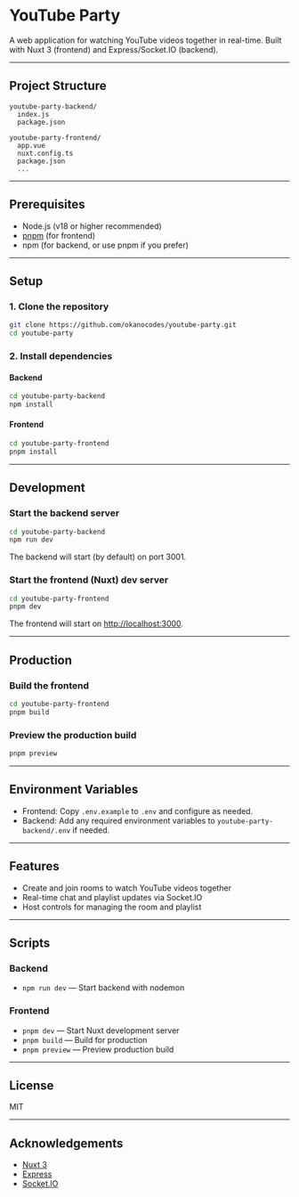 # YouTube Party

A web application for watching YouTube videos together in real-time. Built with Nuxt 3 (frontend) and Express/Socket.IO (backend).

---

## Project Structure

```
youtube-party-backend/
  index.js
  package.json

youtube-party-frontend/
  app.vue
  nuxt.config.ts
  package.json
  ...
```

---

## Prerequisites

- Node.js (v18 or higher recommended)
- [pnpm](https://pnpm.io/) (for frontend)
- npm (for backend, or use pnpm if you prefer)

---

## Setup

### 1. Clone the repository

```bash
git clone https://github.com/okanocodes/youtube-party.git
cd youtube-party
```

### 2. Install dependencies

#### Backend

```bash
cd youtube-party-backend
npm install
```

#### Frontend

```bash
cd youtube-party-frontend
pnpm install
```

---

## Development

### Start the backend server

```bash
cd youtube-party-backend
npm run dev
```

The backend will start (by default) on port 3001.

### Start the frontend (Nuxt) dev server

```bash
cd youtube-party-frontend
pnpm dev
```

The frontend will start on [http://localhost:3000](http://localhost:3000).

---

## Production

### Build the frontend

```bash
cd youtube-party-frontend
pnpm build
```

### Preview the production build

```bash
pnpm preview
```

---

## Environment Variables

- Frontend: Copy `.env.example` to `.env` and configure as needed.
- Backend: Add any required environment variables to `youtube-party-backend/.env` if needed.

---

## Features

- Create and join rooms to watch YouTube videos together
- Real-time chat and playlist updates via Socket.IO
- Host controls for managing the room and playlist

---

## Scripts

### Backend

- `npm run dev` — Start backend with nodemon

### Frontend

- `pnpm dev` — Start Nuxt development server
- `pnpm build` — Build for production
- `pnpm preview` — Preview production build

---

## License

MIT

---

## Acknowledgements

- [Nuxt 3](https://nuxt.com/)
- [Express](https://expressjs.com/)
- [Socket.IO](https://socket.io/)

